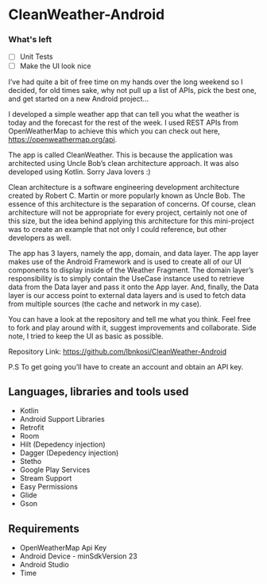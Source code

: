 # CleanWeather-Android

### What's left

- [ ] Unit Tests
- [ ] Make the UI look nice

I’ve had quite a bit of free time on my hands over the long weekend so I decided, for old times sake, why not pull up a list of APIs, pick the best one, and get started on a new Android project...

I developed a simple weather app that can tell you what the weather is today and the forecast for the rest of the week. I used REST APIs from OpenWeatherMap to achieve this which you can check out here, https://openweathermap.org/api.

The app is called CleanWeather. This is because the application was architected using Uncle Bob’s clean architecture approach. It was also developed using Kotlin. Sorry Java lovers :)

Clean architecture is a software engineering development architecture created by Robert C. Martin or more popularly known as Uncle Bob. The essence of this architecture is the separation of concerns. Of course, clean architecture will not be appropriate for every project, certainly not one of this size, but the idea behind applying this architecture for this mini-project was to create an example that not only I could reference, but other developers as well.

The app has 3 layers, namely the app, domain, and data layer. The app layer makes use of the Android Framework and is used to create all of our UI components to display inside of the Weather Fragment. The domain layer’s responsibility is to simply contain the UseCase instance used to retrieve data from the Data layer and pass it onto the App layer. And, finally, the Data layer is our access point to external data layers and is used to fetch data from multiple sources (the cache and network in my case).

You can have a look at the repository and tell me what you think. Feel free to fork and play around with it, suggest improvements and collaborate. Side note, I tried to keep the UI as basic as possible.

Repository Link: https://github.com/lbnkosi/CleanWeather-Android

P.S To get going you’ll have to create an account and obtain an API key.

## Languages, libraries and tools used

* Kotlin
* Android Support Libraries
* Retrofit
* Room
* Hilt (Depedency injection)
* Dagger (Depedency injection)
* Stetho
* Google Play Services
* Stream Support
* Easy Permissions
* Glide
* Gson

## Requirements

* OpenWeatherMap Api Key
* Android Device - minSdkVersion 23
* Android Studio
* Time
